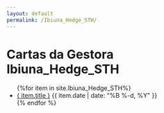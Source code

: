 ```yaml
---
layout: default
permalink: /Ibiuna_Hedge_STH/
---
```


<h1>Cartas da Gestora Ibiuna_Hedge_STH</h1>
<ul>
{%for item in site.Ibiuna_Hedge_STH%}
  <li>
    <a href="{ site.baseurl }{ item.url }">{ item.title }</a>
<span>{{ item.date | date: "%B %-d, %Y" }}</span>
  </li>
    {% endfor %}
</ul>
